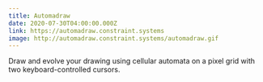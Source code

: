```yaml
---
title: Automadraw
date: 2020-07-30T04:00:00.000Z
link: https://automadraw.constraint.systems
image: http://automadraw.constraint.systems/automadraw.gif
---
```


Draw and evolve your drawing using cellular automata on a pixel grid with two keyboard-controlled cursors.
